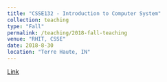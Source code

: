 ```yaml
---
title: "CSSE132 - Introduction to Computer System"
collection: teaching
type: "Fall"
permalink: /teaching/2018-fall-teaching
venue: "RHIT, CSSE"
date: 2018-8-30
location: "Terre Haute, IN"
---
```

[Link](https://www.rose-hulman.edu/class/csse/csse132/1819a/)

